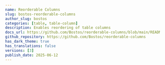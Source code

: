 ```yaml
---
name: Reorderable Columns
slug: bostos-reorderable-columns
author_slug: bostos
categories: [table, table-column]
description: Enables reordering of table columns
docs_url: https://github.com/Bostos/reorderable-columns/blob/main/README.md
github_repository: https://github.com/Bostos/reorderable-columns
has_dark_theme: true
has_translations: false
versions: [3]
publish_date: 2025-06-12
---
```


